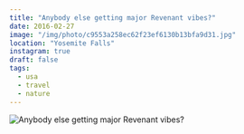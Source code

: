 ```yaml
---
title: "Anybody else getting major Revenant vibes?"
date: 2016-02-27
image: "/img/photo/c9553a258ec62f23ef6130b13bfa9d31.jpg"
location: "Yosemite Falls"
instagram: true
draft: false
tags:
  - usa
  - travel
  - nature
---
```


![Anybody else getting major Revenant vibes?](/img/photo/c9553a258ec62f23ef6130b13bfa9d31.jpg)
